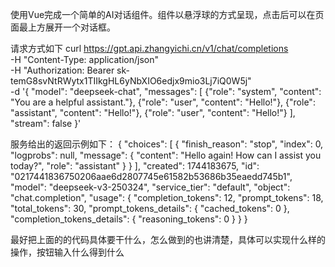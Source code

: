 使用Vue完成一个简单的AI对话组件。组件以悬浮球的方式呈现，点击后可以在页面最上方展开一个对话框。


请求方式如下
curl https://gpt.api.zhangyichi.cn/v1/chat/completions \
  -H "Content-Type: application/json" \
  -H "Authorization: Bearer sk-temG8svNtRWytx1TIIkgHL6yNbXIO6edjx9mio3Lj7iQ0W5j" \
  -d '{
        "model": "deepseek-chat",
        "messages": [
          {"role": "system", "content": "You are a helpful assistant."},
          {"role": "user", "content": "Hello!"},
          {"role": "assistant", "content": "Hello!"},
          {"role": "user", "content": "Hello!"}
        ],
        "stream": false
      }'


服务给出的返回示例如下：
{
  "choices": [
    {
      "finish_reason": "stop",
      "index": 0,
      "logprobs": null,
      "message": {
        "content": "Hello again!  How can I assist you today?",
        "role": "assistant"
      }
    }
  ],
  "created": 1744183675,
  "id": "0217441836750206aae6d2807745e61582b53686b35eaedd745b1",
  "model": "deepseek-v3-250324",
  "service_tier": "default",
  "object": "chat.completion",
  "usage": {
    "completion_tokens": 12,
    "prompt_tokens": 18,
    "total_tokens": 30,
    "prompt_tokens_details": {
      "cached_tokens": 0
    },
    "completion_tokens_details": {
      "reasoning_tokens": 0
    }
  }
}

最好把上面的的代码具体要干什么，怎么做到的也讲清楚，具体可以实现什么样的操作，按钮输入什么得到什么